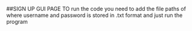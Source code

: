##SIGN UP GUI PAGE 
TO run the code you need to add the file paths of where username and password is stored in .txt format and just run the program